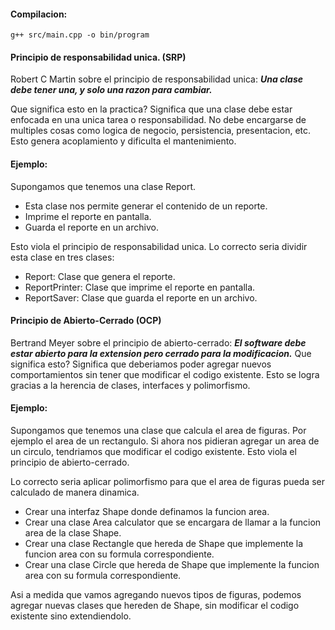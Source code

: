 #### Compilacion: 
```
g++ src/main.cpp -o bin/program
```

#### Principio de responsabilidad unica. (SRP)
Robert C Martin sobre el principio de responsabilidad unica:
***Una clase debe tener una, y solo una razon para cambiar.***

Que significa esto en la practica?
Significa que una clase debe estar enfocada en una unica tarea o responsabilidad.
No debe encargarse de multiples cosas como logica de negocio, persistencia, presentacion, etc.
Esto genera acoplamiento y dificulta el mantenimiento.

#### Ejemplo: 
Supongamos que tenemos una clase Report.
- Esta clase nos permite generar el contenido de un reporte.
- Imprime el reporte en pantalla.
- Guarda el reporte en un archivo.

Esto viola el principio de responsabilidad unica.
Lo correcto seria dividir esta clase en tres clases:
- Report: Clase que genera el reporte.
- ReportPrinter: Clase que imprime el reporte en pantalla.
- ReportSaver: Clase que guarda el reporte en un archivo.

#### Principio de Abierto-Cerrado (OCP)
Bertrand Meyer sobre el principio de abierto-cerrado:
***El software debe estar abierto para la extension pero cerrado para la modificacion.***
Que significa esto?
Significa que deberiamos poder agregar nuevos comportamientos sin tener que modificar el codigo existente.
Esto se logra gracias a la herencia de clases, interfaces y polimorfismo.

#### Ejemplo:
Supongamos que tenemos una clase que calcula el area de figuras.
Por ejemplo el area de un rectangulo.
Si ahora nos pidieran agregar un area de un circulo, tendriamos que modificar el codigo existente.
Esto viola el principio de abierto-cerrado.

Lo correcto seria aplicar polimorfismo para que el area de figuras pueda ser calculado de manera dinamica.
- Crear una interfaz Shape donde definamos la funcion area.
- Crear una clase Area calculator que se encargara de llamar a la funcion area de la clase Shape.
- Crear una clase Rectangle que hereda de Shape que implemente la funcion area con su formula correspondiente.
- Crear una clase Circle que hereda de Shape que implemente la funcion area con su formula correspondiente.

Asi a medida que vamos agregando nuevos tipos de figuras, podemos agregar nuevas clases que hereden de Shape, sin modificar el codigo existente sino extendiendolo.
